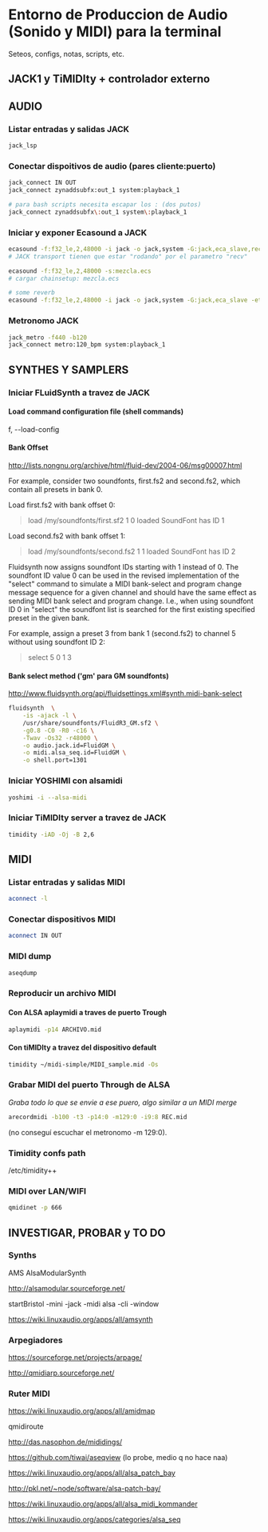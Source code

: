 # Entorno de Produccion de Audio (Sonido y MIDI) para la terminal

Seteos, configs, notas, scripts, etc.

## JACK1 y TiMIDIty + controlador externo 

## AUDIO
### Listar entradas y salidas JACK 
```bash
jack_lsp

```
### Conectar dispoitivos de audio (pares cliente:puerto)
```bash
jack_connect IN OUT
jack_connect zynaddsubfx:out_1 system:playback_1

# para bash scripts necesita escapar los : (dos putos)
jack_connect zynaddsubfx\:out_1 system\:playback_1
```

### Iniciar y exponer Ecasound a JACK
```bash
ecasound -f:f32_le,2,48000 -i jack -o jack,system -G:jack,eca_slave,recv 
# JACK transport tienen que estar "rodando" por el parametro "recv"
```
```bash
ecasound -f:f32_le,2,48000 -s:mezcla.ecs 
# cargar chainsetup: mezcla.ecs
```

```bash
# some reverb
ecasound -f:f32_le,2,48000 -i jack -o jack,system -G:jack,eca_slave -etr:40,0,55 

```
### Metronomo JACK 
```bash
jack_metro -f440 -b120
jack_connect metro:120_bpm system:playback_1
```


## SYNTHES Y SAMPLERS

### Iniciar FLuidSynth a travez de JACK 

#### Load command configuration file (shell commands)
f, --load-config

#### Bank Offset
http://lists.nongnu.org/archive/html/fluid-dev/2004-06/msg00007.html


For example, consider two soundfonts, first.fs2 and second.fs2, which
contain all presets in bank 0.

Load first.fs2 with bank offset 0:

> load /my/soundfonts/first.sf2 1 0
loaded SoundFont has ID 1

Load second.fs2 with bank offset 1:

> load /my/soundfonts/second.fs2 1 1
loaded SoundFont has ID 2

Fluidsynth now assigns soundfont IDs starting with 1 instead of 0.
The soundfont ID value 0 can be used in the revised implementation of the
"select" command to simulate a MIDI bank-select and program change
message sequence for a given channel and should have the same effect
as sending MIDI bank select and program change.  I.e., when using
soundfont ID 0 in "select" the soundfont list is searched for the
first existing specified preset in the given bank.

For example, assign a preset 3 from bank 1 (second.fs2) to channel 5
without using soundfont ID 2:

> select 5 0 1 3

#### Bank select method ('gm' para GM soundfonts)

http://www.fluidsynth.org/api/fluidsettings.xml#synth.midi-bank-select


```bash
fluidsynth  \
	-is -ajack -l \
	/usr/share/soundfonts/FluidR3_GM.sf2 \
	-g0.8 -C0 -R0 -c16 \
	-Twav -Os32 -r48000 \
	-o audio.jack.id=FluidGM \
	-o midi.alsa_seq.id=FluidGM \
	-o shell.port=1301
```


### Iniciar YOSHIMI con alsamidi 
```bash
yoshimi -i --alsa-midi
```

### Iniciar TiMIDIty server a travez de JACK 
```bash
timidity -iAD -Oj -B 2,6
```

## MIDI

### Listar entradas y salidas MIDI

```bash
aconnect -l
```

### Conectar dispositivos MIDI 

```bash
aconnect IN OUT
```
### MIDI dump

```bash
aseqdump
```

### Reproducir un archivo MIDI 

#### Con ALSA aplaymidi a traves de puerto Trough

```bash
aplaymidi -p14 ARCHIVO.mid
```

#### Con tiMIDIty a travez del dispositivo default  

```bash
timidity ~/midi-simple/MIDI_sample.mid -Os 
```

### Grabar MIDI del puerto Through de ALSA

*Graba todo lo que se envie a ese puero, algo similar a un  MIDI merge* 
```bash
arecordmidi -b100 -t3 -p14:0 -m129:0 -i9:8 REC.mid
```
(no conseguí escuchar el metronomo -m 129:0).


### Timidity confs path

/etc/timidity++

### MIDI over LAN/WIFI
```bash
qmidinet -p 666
```


## INVESTIGAR, PROBAR y TO DO

### Synths

AMS AlsaModularSynth 

http://alsamodular.sourceforge.net/

startBristol -mini -jack -midi alsa -cli -window

https://wiki.linuxaudio.org/apps/all/amsynth


### Arpegiadores
https://sourceforge.net/projects/arpage/

http://qmidiarp.sourceforge.net/

### Ruter MIDI 

https://wiki.linuxaudio.org/apps/all/amidmap

qmidiroute

http://das.nasophon.de/mididings/

https://github.com/tiwai/aseqview
(lo probe, medio q no hace naa)

https://wiki.linuxaudio.org/apps/all/alsa_patch_bay

http://pkl.net/~node/software/alsa-patch-bay/

https://wiki.linuxaudio.org/apps/all/alsa_midi_kommander


https://wiki.linuxaudio.org/apps/categories/alsa_seq


